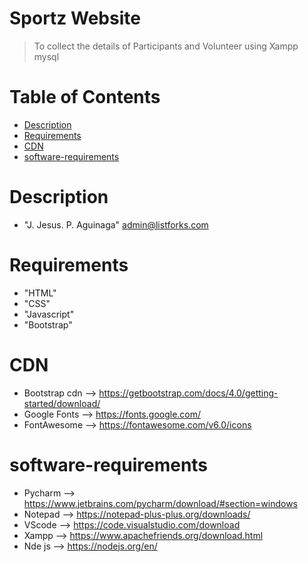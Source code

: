 # Sportz Website
> To collect the details of Participants and Volunteer using Xampp mysql

# Table of Contents
* [Description](#Description)
* [Requirements](#Requirements)
* [CDN](#CDN)
* [software-requirements](#software-requirements)


# <a name="Description"></a>Description
* "J. Jesus. P. Aguinaga" <admin@listforks.com>

# <a name="Requirements"></a>Requirements
* "HTML" 
* "CSS"
* "Javascript"
* "Bootstrap"

# <a name="CDN"></a>CDN
* Bootstrap cdn --> <https://getbootstrap.com/docs/4.0/getting-started/download/>
* Google Fonts  --> <https://fonts.google.com/>
* FontAwesome   --> <https://fontawesome.com/v6.0/icons>

# <a name="software-requirements"></a>software-requirements
* Pycharm --> <https://www.jetbrains.com/pycharm/download/#section=windows>
* Notepad --> <https://notepad-plus-plus.org/downloads/>
* VScode  --> <https://code.visualstudio.com/download>
* Xampp   --> <https://www.apachefriends.org/download.html>
* Nde js  --> <https://nodejs.org/en/>
